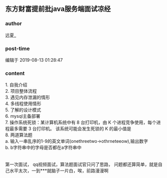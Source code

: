 ## 东方财富提前批java服务端面试凉经
### author 
远夏_
### post-time 

编辑于  2019-08-13 01:28:47
### content 
<div class="post-topic-des nc-post-content">
 <div>
  <span>
  </span>
  1. 自我介绍
  <br/>
  <span>
  </span>
  2. 项目整体流程
  <br/>
  <span>
  </span>
  3. 遇见内存泄漏的情形
  <br/>
  <span>
  </span>
  4. 多线程使用情形
  <br/>
  <span>
  </span>
  5. 了解的设计模式
  <br/>
  <span>
  </span>
  6. mysql主备部署
  <br/>
  <span>
  </span>
  7. 操作系统死锁：某计算机系统中有 8 台打印机，由 K 个进程竞争使用，每个进程最多需要 3 台打印机。 该系统可能会发生死锁的 K 的最小值是
  <br/>
  <span>
  </span>
  8. 两道算法题
  <br/>
  <span>
  </span>
  a. 输入一串乱序的1-9的英文单词(onethreetwo-&gt;othrneteeow),输出数字
  <br/>
  <span>
  </span>
  b. b字符串中的字母是否都在a字符串中
  <br/>
  <div>
   <br/>
  </div>
  <br/>
 </div>
 <div>
  第一次面试，
  <span>
   qq视频面试，算法题面试官只问了思路，
  </span>
  问题都还算简单，就是自己水平太次，一到***就脑子一片白，唉，前路漫漫啊
 </div>
 <div>
  <br/>
 </div>
</div>
